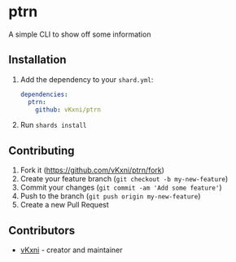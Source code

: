 # ptrn
A simple CLI to show off some information

## Installation

1. Add the dependency to your `shard.yml`:

   ```yaml
   dependencies:
     ptrn:
       github: vKxni/ptrn
   ```

2. Run `shards install`

## Contributing

1. Fork it (<https://github.com/vKxni/ptrn/fork>)
2. Create your feature branch (`git checkout -b my-new-feature`)
3. Commit your changes (`git commit -am 'Add some feature'`)
4. Push to the branch (`git push origin my-new-feature`)
5. Create a new Pull Request

## Contributors

- [vKxni](https://github.com/vKxni) - creator and maintainer

